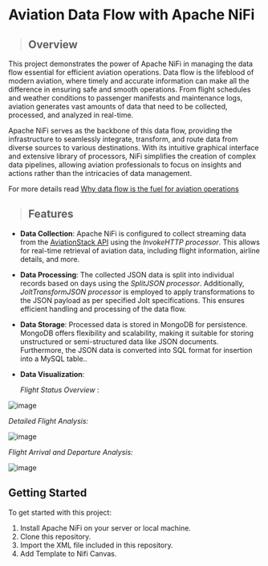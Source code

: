# Aviation Data Flow with Apache NiFi 

> ## Overview

This project demonstrates the power of Apache NiFi in managing the data flow essential for efficient aviation operations. Data flow is the lifeblood of modern aviation, where timely and accurate information can make all the difference in ensuring safe and smooth operations. From flight schedules and weather conditions to passenger manifests and maintenance logs, aviation generates vast amounts of data that need to be collected, processed, and analyzed in real-time.

Apache NiFi serves as the backbone of this data flow, providing the infrastructure to seamlessly integrate, transform, and route data from diverse sources to various destinations. With its intuitive graphical interface and extensive library of processors, NiFi simplifies the creation of complex data pipelines, allowing aviation professionals to focus on insights and actions rather than the intricacies of data management.

For more details read [Why data flow is the fuel for aviation operations](https://www.linkedin.com/pulse/why-data-flow-fuel-aviation-operations-zivan-gvozdenovic-ssm/)


> ## Features

- **Data Collection**: Apache NiFi is configured to collect streaming data from the [AviationStack API](https://aviationstack.com/) using the *InvokeHTTP processor*. This allows for real-time retrieval of aviation data, including flight information, airline details, and more.

- **Data Processing**: The collected JSON data is split into individual records based on days using the *SplitJSON processor*. Additionally, *JoltTransformJSON processor* is employed to apply transformations to the JSON payload as per specified Jolt specifications. This ensures efficient handling and processing of the data flow.

- **Data Storage**: Processed data is stored in MongoDB for persistence. MongoDB offers flexibility and scalability, making it suitable for storing unstructured or semi-structured data like JSON documents. Furthermore, the JSON data is converted into SQL format for insertion into a MySQL table..

- **Data Visualization**:
  
  *Flight Status Overview*  :


![image](https://github.com/user-attachments/assets/c1d153b1-19de-4212-95cd-81cc743a6012)

*Detailed Flight Analysis:*

![image](https://github.com/user-attachments/assets/ffe94960-f2f3-4a4c-8176-6b71f87f234a)

*Flight Arrival and Departure Analysis:*

![image](https://github.com/user-attachments/assets/b596f907-3be5-4e0c-b9c5-f9c7e6ab4532)


## Getting Started

To get started with this project:

1. Install Apache NiFi on your server or local machine.
2. Clone this repository.
3. Import the XML file included in this repository.
4. Add Template to Nifi Canvas.


